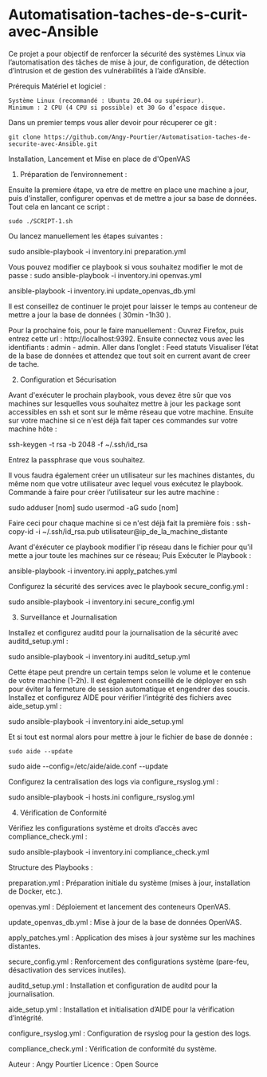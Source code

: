 # Automatisation-taches-de-s-curit-avec-Ansible
Ce projet a pour objectif de renforcer la sécurité des systèmes Linux via l’automatisation des tâches de mise à jour, de configuration, de détection d’intrusion et de gestion des vulnérabilités à l’aide d’Ansible.


Prérequis
Matériel et logiciel :

    Système Linux (recommandé : Ubuntu 20.04 ou supérieur).
    Minimum : 2 CPU (4 CPU si possible) et 30 Go d’espace disque.


Dans un premier temps vous aller devoir pour récuperer ce git : 

    git clone https://github.com/Angy-Pourtier/Automatisation-taches-de-securite-avec-Ansible.git




Installation, Lancement et Mise en place de d'OpenVAS

1. Préparation de l’environnement :

Ensuite la premiere étape, va etre de mettre en place une machine a jour, puis d'installer, configurer openvas et de mettre a jour sa base de données.
Tout cela en lancant ce script : 

    sudo ./SCRIPT-1.sh


Ou lancez manuellement les étapes suivantes :

  sudo ansible-playbook -i inventory.ini preparation.yml

  Vous pouvez modifier ce playbook si vous souhaitez modifier le mot de passe : 
  sudo ansible-playbook -i inventory.ini openvas.yml
  
  ansible-playbook -i inventory.ini update_openvas_db.yml


Il est conseillez de continuer le projet pour laisser le temps au conteneur de mettre a jour la base de données ( 30min -1h30 ).

Pour la prochaine fois, pour le faire manuellement : 
Ouvrez Firefox, puis entrez cette url : http://localhost:9392.
Ensuite connectez vous avec les identifiants : admin - admin.
Aller dans l’onglet : Feed statuts
Visualiser l’état de la base de données et attendez que tout soit en current avant de creer de tache.



2. Configuration et Sécurisation

  Avant d'exécuter le prochain playbook, vous devez être sûr que vos machines sur lesquelles vous souhaitez mettre à jour les package sont accessibles en ssh et sont sur le même réseau que votre machine. Ensuite sur votre machine si ce n'est déjà fait taper ces commandes sur votre machine hôte : 

  ssh-keygen -t rsa -b 2048 -f ~/.ssh/id_rsa
  
Entrez la passphrase que vous souhaitez.



Il vous faudra également créer un utilisateur sur les machines distantes, du même nom que votre utilisateur avec lequel vous exécutez le playbook.
Commande à faire pour créer l’utilisateur sur les autre machine : 

  sudo adduser [nom]
  sudo usermod -aG sudo [nom]



Faire ceci pour chaque machine si ce n'est déjà fait la première fois :
  ssh-copy-id -i ~/.ssh/id_rsa.pub utilisateur@ip_de_la_machine_distante



Avant d'éxécuter ce playbook modifier l'ip réseau dans le fichier pour qu'il mette a jour toute les machines sur ce réseau; Puis Exécuter le Playbook :

  ansible-playbook -i inventory.ini apply_patches.yml


Configurez la sécurité des services avec le playbook secure_config.yml : 

  sudo ansible-playbook -i inventory.ini secure_config.yml




3. Surveillance et Journalisation

Installez et configurez auditd pour la journalisation de la sécurité avec auditd_setup.yml :

  sudo ansible-playbook -i inventory.ini auditd_setup.yml

  

Cette étape peut prendre un certain temps selon le volume et le contenue de votre machine (1-2h). Il est également conseillé de le déployer en ssh pour éviter la fermeture de session automatique et engendrer des soucis. Installez et configurez AIDE pour vérifier l’intégrité des fichiers avec aide_setup.yml :

  sudo ansible-playbook -i inventory.ini aide_setup.yml



Et si tout est normal alors pour mettre à jour le fichier de base de donnée :

 	sudo aide --update
  sudo aide --config=/etc/aide/aide.conf --update



Configurez la centralisation des logs via configure_rsyslog.yml :

  sudo ansible-playbook -i hosts.ini configure_rsyslog.yml




4. Vérification de Conformité


Vérifiez les configurations système et droits d’accès avec compliance_check.yml :

  sudo ansible-playbook -i inventory.ini compliance_check.yml


  

Structure des Playbooks : 


preparation.yml : Préparation initiale du système (mises à jour, installation de Docker, etc.).
    
openvas.yml : Déploiement et lancement des conteneurs OpenVAS.
    
update_openvas_db.yml : Mise à jour de la base de données OpenVAS.
    
apply_patches.yml : Application des mises à jour système sur les machines distantes.
    
secure_config.yml : Renforcement des configurations système (pare-feu, désactivation des services inutiles).

auditd_setup.yml : Installation et configuration de auditd pour la journalisation.

aide_setup.yml : Installation et initialisation d’AIDE pour la vérification d’intégrité.

configure_rsyslog.yml : Configuration de rsyslog pour la gestion des logs.

compliance_check.yml : Vérification de conformité du système.



Auteur : Angy Pourtier
Licence : Open Source
